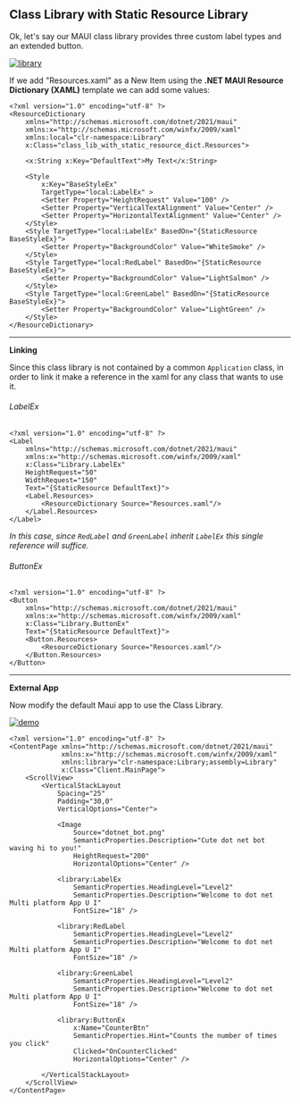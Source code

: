 ## Class Library with Static Resource Library

Ok, let's say our MAUI class library provides three custom label types and an extended button.

[![library][1]][1]

If we add "Resources.xaml" as a New Item using the **.NET MAUI Resource Dictionary (XAML)** template we can add some values:

```xaml
<?xml version="1.0" encoding="utf-8" ?>
<ResourceDictionary 
    xmlns="http://schemas.microsoft.com/dotnet/2021/maui"
    xmlns:x="http://schemas.microsoft.com/winfx/2009/xaml"
    xmlns:local="clr-namespace:Library"
    x:Class="class_lib_with_static_resource_dict.Resources">
    
    <x:String x:Key="DefaultText">My Text</x:String>

    <Style
        x:Key="BaseStyleEx"
        TargetType="local:LabelEx" >
        <Setter Property="HeightRequest" Value="100" />
        <Setter Property="VerticalTextAlignment" Value="Center" />
        <Setter Property="HorizontalTextAlignment" Value="Center" />
    </Style>
    <Style TargetType="local:LabelEx" BasedOn="{StaticResource BaseStyleEx}">
        <Setter Property="BackgroundColor" Value="WhiteSmoke" />
    </Style>
    <Style TargetType="local:RedLabel" BasedOn="{StaticResource BaseStyleEx}">
        <Setter Property="BackgroundColor" Value="LightSalmon" />
    </Style>
    <Style TargetType="local:GreenLabel" BasedOn="{StaticResource BaseStyleEx}">
        <Setter Property="BackgroundColor" Value="LightGreen" />
    </Style>
</ResourceDictionary>
```

___

**Linking**

Since this class library is not contained by a common `Application` class, in order to link it make a reference in the xaml for any class that wants to use it.

###### LabelEx

```xaml
<?xml version="1.0" encoding="utf-8" ?>
<Label
    xmlns="http://schemas.microsoft.com/dotnet/2021/maui"
    xmlns:x="http://schemas.microsoft.com/winfx/2009/xaml"
    x:Class="Library.LabelEx"
    HeightRequest="50"
    WidthRequest="150"
    Text="{StaticResource DefaultText}">
    <Label.Resources>
        <ResourceDictionary Source="Resources.xaml"/>
    </Label.Resources>
</Label>
```

_In this case, since `RedLabel` and `GreenLabel` inherit `LabelEx` this single reference will suffice._

###### ButtonEx

```xaml
<?xml version="1.0" encoding="utf-8" ?>
<Button 
    xmlns="http://schemas.microsoft.com/dotnet/2021/maui"
    xmlns:x="http://schemas.microsoft.com/winfx/2009/xaml"
    x:Class="Library.ButtonEx"    
    Text="{StaticResource DefaultText}">
    <Button.Resources>
        <ResourceDictionary Source="Resources.xaml"/>
    </Button.Resources>
</Button>
```
___

**External App**

Now modify the default Maui app to use the Class Library.

[![demo][2]][2]

```xaml
<?xml version="1.0" encoding="utf-8" ?>
<ContentPage xmlns="http://schemas.microsoft.com/dotnet/2021/maui"
             xmlns:x="http://schemas.microsoft.com/winfx/2009/xaml"
             xmlns:library="clr-namespace:Library;assembly=Library"
             x:Class="Client.MainPage">
    <ScrollView>
        <VerticalStackLayout
            Spacing="25"
            Padding="30,0"
            VerticalOptions="Center">

            <Image
                Source="dotnet_bot.png"
                SemanticProperties.Description="Cute dot net bot waving hi to you!"
                HeightRequest="200"
                HorizontalOptions="Center" />

            <library:LabelEx
                SemanticProperties.HeadingLevel="Level2"
                SemanticProperties.Description="Welcome to dot net Multi platform App U I"
                FontSize="18" />

            <library:RedLabel
                SemanticProperties.HeadingLevel="Level2"
                SemanticProperties.Description="Welcome to dot net Multi platform App U I"
                FontSize="18" />

            <library:GreenLabel
                SemanticProperties.HeadingLevel="Level2"
                SemanticProperties.Description="Welcome to dot net Multi platform App U I"
                FontSize="18" />

            <library:ButtonEx
                x:Name="CounterBtn"
                SemanticProperties.Hint="Counts the number of times you click"
                Clicked="OnCounterClicked"
                HorizontalOptions="Center" />

        </VerticalStackLayout>
    </ScrollView>
</ContentPage>
```
 


  [1]: https://i.stack.imgur.com/anDtm.png
  [2]: https://i.stack.imgur.com/DRX7p.png